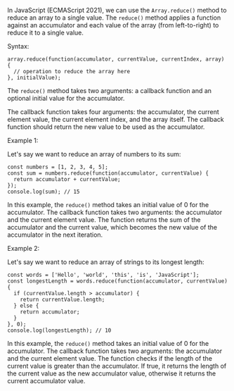 In JavaScript (ECMAScript 2021), we can use the `Array.reduce()` method to reduce an array to a single value. The `reduce()` method applies a function against an accumulator and each value of the array (from left-to-right) to reduce it to a single value.

Syntax:

```
array.reduce(function(accumulator, currentValue, currentIndex, array) {
  // operation to reduce the array here
}, initialValue);
```

The `reduce()` method takes two arguments: a callback function and an optional initial value for the accumulator.

The callback function takes four arguments: the accumulator, the current element value, the current element index, and the array itself. The callback function should return the new value to be used as the accumulator.

Example 1: 

Let's say we want to reduce an array of numbers to its sum:

```
const numbers = [1, 2, 3, 4, 5];
const sum = numbers.reduce(function(accumulator, currentValue) {
  return accumulator + currentValue;
});
console.log(sum); // 15
```

In this example, the `reduce()` method takes an initial value of 0 for the accumulator. The callback function takes two arguments: the accumulator and the current element value. The function returns the sum of the accumulator and the current value, which becomes the new value of the accumulator in the next iteration.

Example 2:

Let's say we want to reduce an array of strings to its longest length:

```
const words = ['Hello', 'world', 'this', 'is', 'JavaScript'];
const longestLength = words.reduce(function(accumulator, currentValue) {
  if (currentValue.length > accumulator) {
    return currentValue.length;
  } else {
    return accumulator;
  }
}, 0);
console.log(longestLength); // 10
```

In this example, the `reduce()` method takes an initial value of 0 for the accumulator. The callback function takes two arguments: the accumulator and the current element value. The function checks if the length of the current value is greater than the accumulator. If true, it returns the length of the current value as the new accumulator value, otherwise it returns the current accumulator value.